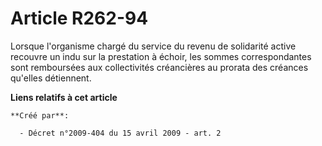 # Article R262-94

Lorsque l'organisme chargé du service du revenu de solidarité active recouvre un indu sur la prestation à échoir, les sommes
correspondantes sont remboursées aux collectivités créancières au prorata des créances qu'elles détiennent.

**Liens relatifs à cet article**

	**Créé par**:

	  - Décret n°2009-404 du 15 avril 2009 - art. 2
